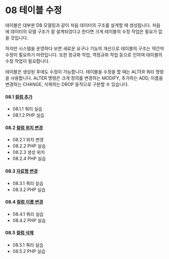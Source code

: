 # 08 테이블 수정 
테이블은 대부분 DB 모델링과 같이 처음 데이터의 구조를 설계할 때 생성됩니다. 처음에 데이터의 모델 구조가 잘 설계되었다고 한다면 크게 테이블의 수정 작업은 필요가 없을 것입니다.  

하지만 시스템을 운영하다 보면 새로운 요구나 기능의 개선으로 테이블의 구조는 약간씩 수정이 필요하기 마련입니다. 또한 정규화 작업, 역정규화 작업 등으로 인하여 테이블의 수정 작업이 필요합니다.  

테이블은 생성된 후에도 수정이 가능합니다. 테이블을 수정을 할 때는 ALTER 쿼리 명령 을 사용합니다. ALTER 명령은 크게 정의를 변경하는 MODIFY, 추가하는 ADD, 이름을 변경하는 CHANGE, 삭제하는 DROP 동작으로 구분할 수 있습니다.  

#### 08.1 [컬럼 추가](08.1)
* 08.1.1 쿼리 실습 
* 08.1.2 PHP 실습 

#### 08.2 [컬럼 위치 변경](08.2) 
* 08.2.1 위치 변경 
* 08.2.2 PHP 실습 
* 08.2.3 생성 위치
* 08.2.4 PHP 실습 

#### 08.3 [자료형 변경](08.3)
* 08.3.1 쿼리 실습 
* 08.3.2 PHP 실습

#### 08.4 [컬럼 이름 변경](08.4)
* 08.4.1 쿼리 실습
* 08.4.2 PHP 실습 

#### 08.5 [컬럼 삭제](08.5)
* 08.5.1 쿼리 실습 
* 08.5.2 PHP 실습
